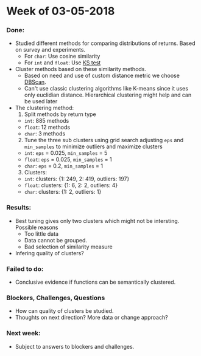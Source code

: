 # Week of 03-05-2018

### Done:
  * Studied different methods for comparing distributions of returns. Based on survey and experiments.
    * For `char`: Use cosine similarity
    * For `int` and `float`: Use  [KS test](https://en.wikipedia.org/wiki/Kolmogorov–Smirnov_test)
  * Cluster methods based on these similarity methods.
    * Based on need and use of custom distance metric we choose [DBScan](http://scikit-learn.org/stable/modules/generated/sklearn.cluster.DBSCAN.html).
    * Can't use classic clustering algorithms like K-means since it uses only euclidian distance. 
    Hierarchical clustering might help and can be used later
  * The clustering method:
    1. Split methods by return type
      * `int`: 885 methods 
      * `float`: 12 methods
      * `char`: 3 methods
    2. Tune the three sub clusters using grid search adjusting `eps` and `min_samples` to minimize outliers and maximize clusters
      * `int`: `eps` = 0.025, `min_samples` = 5 
      * `float`: `eps` = 0.025, `min_samples` = 1
      * `char`: `eps` = 0.2, `min_samples` = 1
    3. Clusters:
      * `int`: clusters: {1: 249, 2: 419, outliers: 197}
      * `float`: clusters: {1: 6, 2: 2, outliers: 4}
      * `char`: clusters: {1: 2, outliers: 1}
      
### Results:
  * Best tuning gives only two clusters which might not be intersting. Possible reasons
    * Too little data
    * Data cannot be grouped.
    * Bad selection of similarity measure
  * Infering quality of clusters?
   
   
### Failed to do:
  * Conclusive evidence if functions can be semantically clustered.
  
  
### Blockers, Challenges, Questions
  * How can quality of clusters be studied.
  * Thoughts on next direction? More data or change approach?
  
### Next week:
  * Subject to answers to blockers and challenges.

